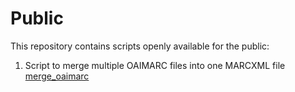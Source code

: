 # Public
This repository contains scripts openly available for the public:

1. Script to merge multiple OAIMARC files into one MARCXML file [merge_oaimarc](https://github.com/SwissNationalLibrary/Public/tree/main/merge_oaimarc)

